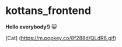 # kottans_frontend

**Hello everybody!)** :smiley_cat:

[Cat] (https://m.popkey.co/8f288d/QLdR6.gif)
